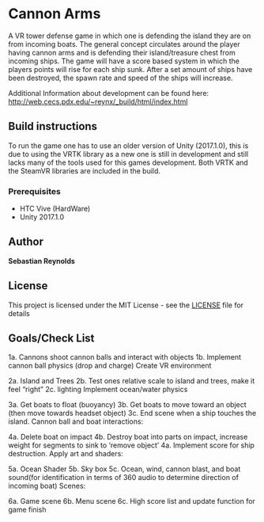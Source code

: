 # Cannon Arms
A VR tower defense game in which one is defending the island they are on from incoming boats. The general concept circulates around the player having cannon arms and is defending their island/treasure chest from incoming ships. The game will have a score based system in which the players points will rise for each ship sunk. After a set amount of ships have been destroyed, the spawn rate and speed of the ships will increase.

Additional Information about development can be found here: http://web.cecs.pdx.edu/~reynx/_build/html/index.html

## Build instructions
To run the game one has to use an older version of Unity (2017.1.0), this is due to using the VRTK library as a new one is still in development and still lacks many of the tools used for this games development. Both VRTK and the SteamVR libraries are included in the build. 

### Prerequisites
* HTC Vive (HardWare)
* Unity 2017.1.0

## Author

**Sebastian Reynolds**

## License

This project is licensed under the MIT License - see the [LICENSE](LICENSE) file for details


## Goals/Check List

1a. Cannons shoot cannon balls and interact with objects
1b. Implement cannon ball physics (drop and charge)
Create VR environment

2a. Island and Trees
2b. Test ones relative scale to island and trees, make it feel “right”
2c. lighting
Implement ocean/water physics

3a. Get boats to float (buoyancy)
3b. Get boats to move toward an object (then move towards headset object)
3c. End scene when a ship touches the island.
Cannon ball and boat interactions:

4a. Delete boat on impact
4b. Destroy boat into parts on impact, increase weight for segments to sink to ‘remove object’
4a. Implement score for ship destruction.
Apply art and shaders:

5a. Ocean Shader
5b. Sky box
5c. Ocean, wind, cannon blast, and boat sound(for identification in terms of 360 audio to determine direction of incoming boat)
Scenes:

6a. Game scene
6b. Menu scene
6c. High score list and update function for game finish

